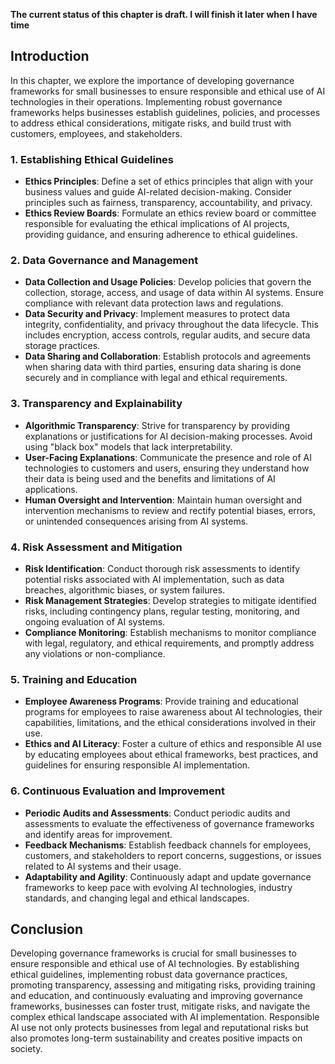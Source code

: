 **The current status of this chapter is draft. I will finish it later when I have time**

Introduction
------------

In this chapter, we explore the importance of developing governance frameworks for small businesses to ensure responsible and ethical use of AI technologies in their operations. Implementing robust governance frameworks helps businesses establish guidelines, policies, and processes to address ethical considerations, mitigate risks, and build trust with customers, employees, and stakeholders.

### 1. Establishing Ethical Guidelines

* **Ethics Principles**: Define a set of ethics principles that align with your business values and guide AI-related decision-making. Consider principles such as fairness, transparency, accountability, and privacy.
* **Ethics Review Boards**: Formulate an ethics review board or committee responsible for evaluating the ethical implications of AI projects, providing guidance, and ensuring adherence to ethical guidelines.

### 2. Data Governance and Management

* **Data Collection and Usage Policies**: Develop policies that govern the collection, storage, access, and usage of data within AI systems. Ensure compliance with relevant data protection laws and regulations.
* **Data Security and Privacy**: Implement measures to protect data integrity, confidentiality, and privacy throughout the data lifecycle. This includes encryption, access controls, regular audits, and secure data storage practices.
* **Data Sharing and Collaboration**: Establish protocols and agreements when sharing data with third parties, ensuring data sharing is done securely and in compliance with legal and ethical requirements.

### 3. Transparency and Explainability

* **Algorithmic Transparency**: Strive for transparency by providing explanations or justifications for AI decision-making processes. Avoid using "black box" models that lack interpretability.
* **User-Facing Explanations**: Communicate the presence and role of AI technologies to customers and users, ensuring they understand how their data is being used and the benefits and limitations of AI applications.
* **Human Oversight and Intervention**: Maintain human oversight and intervention mechanisms to review and rectify potential biases, errors, or unintended consequences arising from AI systems.

### 4. Risk Assessment and Mitigation

* **Risk Identification**: Conduct thorough risk assessments to identify potential risks associated with AI implementation, such as data breaches, algorithmic biases, or system failures.
* **Risk Management Strategies**: Develop strategies to mitigate identified risks, including contingency plans, regular testing, monitoring, and ongoing evaluation of AI systems.
* **Compliance Monitoring**: Establish mechanisms to monitor compliance with legal, regulatory, and ethical requirements, and promptly address any violations or non-compliance.

### 5. Training and Education

* **Employee Awareness Programs**: Provide training and educational programs for employees to raise awareness about AI technologies, their capabilities, limitations, and the ethical considerations involved in their use.
* **Ethics and AI Literacy**: Foster a culture of ethics and responsible AI use by educating employees about ethical frameworks, best practices, and guidelines for ensuring responsible AI implementation.

### 6. Continuous Evaluation and Improvement

* **Periodic Audits and Assessments**: Conduct periodic audits and assessments to evaluate the effectiveness of governance frameworks and identify areas for improvement.
* **Feedback Mechanisms**: Establish feedback channels for employees, customers, and stakeholders to report concerns, suggestions, or issues related to AI systems and their usage.
* **Adaptability and Agility**: Continuously adapt and update governance frameworks to keep pace with evolving AI technologies, industry standards, and changing legal and ethical landscapes.

Conclusion
----------

Developing governance frameworks is crucial for small businesses to ensure responsible and ethical use of AI technologies. By establishing ethical guidelines, implementing robust data governance practices, promoting transparency, assessing and mitigating risks, providing training and education, and continuously evaluating and improving governance frameworks, businesses can foster trust, mitigate risks, and navigate the complex ethical landscape associated with AI implementation. Responsible AI use not only protects businesses from legal and reputational risks but also promotes long-term sustainability and creates positive impacts on society.
